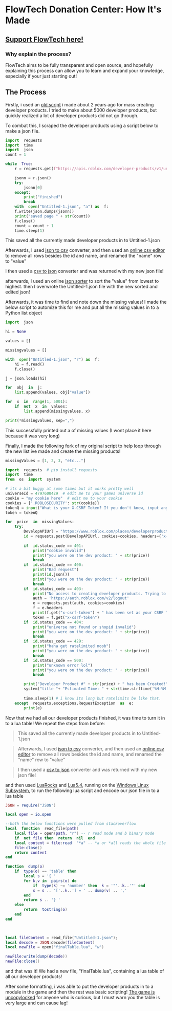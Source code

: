 # FlowTech Donation Center: How It's Made
## [Support FlowTech here!](https://www.roblox.com/games/13834736044/Support-FlowTech)

### Why explain the process?
FlowTech aims to be fully transparent and open source, and hopefully explaining this process can allow you to learn and expand your knowledge, especially if your just starting out!

## The Process
Firstly, i used an [old script](https://github.com/SpiralAPI/Roblox-Developer-Product-Creator/blob/main/main.py) i made about 2 years ago for mass creating developer products. I tried to make about 5000 developer products, but quickly realized a lot of developer products did not go through.

To combat this, I scraped the developer products using a script below to make a json file.

```py
import  requests
import  time
import  json
count = 1

while  True:
	r = requests.get(f"https://apis.roblox.com/developer-products/v1/universes/4797600429/developerproducts?pageNumber={count}&pageSize=100", cookies={'.ROBLOSECURITY': str("MY COOKIE HERE")})

	jsonn = r.json()
	try:
		jsonn[0]
	except:
		print("finished")
		break
	with  open("Untitled-1.json", "a") as  f:
	f.write(json.dumps(jsonn))
	print("saved page " + str(count))
	f.close()
	count = count + 1
	time.sleep(1)
```

This saved all the currently made developer products in to Untitled-1.json

Afterwards, I used [json to csv](https://www.convertcsv.com/json-to-csv.htm) converter, and then used an [online csv editor](https://www.convertcsv.com/csv-viewer-editor.htm) to remove all rows besides the id and name, and renamed the "name" row to "value"

I then used a [csv to json](https://www.convertcsv.com/csv-to-json.htm) converter and was returned with my new json file!

afterwards, I used an online [json sorter](https://codeshack.io/json-sorter/) to sort the "value" from lowest to highest. then I overwrote the Untitled-1.json file with the new sorted and edited json!

Afterwards, it was time to find and note down the missing values! I made the below script to automize this for me and put all the missing values in to a Python list object
```py
import  json

hi = None

values = []

missingvalues = []

with  open("Untitled-1.json", "r") as  f:
	hi = f.read()
	f.close()

j = json.loads(hi)

for  obj  in  j:
	list.append(values, obj["value"])

for  x  in  range(1, 5001):
	if  not  x  in  values:
		list.append(missingvalues, x)

print(*missingvalues, sep=",")
```
This successfully printed out a of missing values (I wont place it here because it was very long)

Finally, I made the following fork of my original script to help loop through the new list ive made and create the missing products!

```py
missingValues = [1, 2, 3, "etc..."]

import  requests  # pip install requests
import  time
from  os  import  system

# its a bit buggy at some times but it works pretty well
universeId = 4797600429  # edit me to your games universe id
cookie = "my cookie here"  # edit me to your cookie
cookies = {'.ROBLOSECURITY': str(cookie)}
tokenQ = input("What is your X-CSRF Token? If you don't know, input any key and we will get it for you!: ") # question
token = tokenQ

for  price  in  missingValues:
	try:
		DevelopAPIUrl = "https://www.roblox.com/places/developerproducts/add?universeId=" + str(universeId) + "&name=" + str(price) + "&developerProductId=0&priceInRobux=" + str(price) + "&description=Donation&imageAssetId="
		id = requests.post(DevelopAPIUrl, cookies=cookies, headers={'x-csrf-token': str(token)})
		
		if  id.status_code == 401:
			print("cookie invalid")
			print("you were on the dev product: " + str(price))
			break
		if  id.status_code == 400:
			print("Bad request")
			print(id.json())
			print("you were on the dev product: " + str(price))
			break
		if  id.status_code == 403:
			print("No access to creating developer products. Trying to get token value.")
			auth = 'https://auth.roblox.com/v2/logout'
			e = requests.post(auth, cookies=cookies)
			f = e.headers
			print(f.get("x-csrf-token") + " has been set as your CSRF Token!")
			token = f.get("x-csrf-token")
		if  id.status_code == 404:
			print("universe not found or shopid invalid")
			print("you were on the dev product: " + str(price))
			break
		if  id.status_code == 429:
			print("haha get ratelimited noob")
			print("you were on the dev product: " + str(price))
			break
		if  id.status_code == 500:
			print("unknown error lol")
			print("you were on the dev product: " + str(price))
			break

		print("Developer Product #" + str(price) + " has been Created!")
		system("title "+ "Estimated Time: " + str(time.strftime('%H:%M:%S', time.gmtime(len(missingValues) - list.index(missingValues, price)))))
		
		time.sleep(1) # i know its long but ratelimits be like that.
	except  requests.exceptions.RequestException  as  e:
		print(e)
```

Now that we had all our developer products finished, it was time to turn it in to a lua table! We repeat the steps from before:
> This saved all the currently made developer products in to Untitled-1.json

> Afterwards, I used [json to csv](https://www.convertcsv.com/json-to-csv.htm) converter, and then used an [online csv editor](https://www.convertcsv.com/csv-viewer-editor.htm) to remove all rows besides the id and name, and renamed the "name" row to "value"

> I then used a [csv to json](https://www.convertcsv.com/csv-to-json.htm) converter and was returned with my new json file!

and then used [LuaRocks](https://luarocks.org/) and [Lua5.4](https://www.lua.org/), running on the [Windows Linux Subsystem](https://learn.microsoft.com/en-us/windows/wsl/install), to run the following lua script and encode our json file in to a lua table

```lua
JSON = require("JSON")

local open = io.open

--both the below functions were pulled from stackoverflow
local  function  read_file(path)
	local file = open(path, "r") -- r read mode and b binary mode
	if  not file then  return  nil  end
	local content = file:read  "*a" -- *a or *all reads the whole file
	file:close()
	return content
end

function  dump(o)
	if  type(o) == 'table' then
		local s = '{ '
		for k,v in  pairs(o) do
			if  type(k) ~= 'number' then  k = '"'..k..'"' end
			s = s .. '['..k..'] = ' .. dump(v) .. ','
		end
		return s .. '} '
	else
		return  tostring(o)
	end
end

  

local fileContent = read_file("Untitled-1.json");
local decode = JSON:decode(fileContent)
local newFile = open("finalTable.lua", "w")

newFile:write(dump(decode))
newFile:close()
```

and that was it! We had a new file, "finalTable.lua", containing a lua table of all our developer products!

After some formatting, i was able to put the developer products in to a module in the game and then the rest was basic scripting! [The game is uncopylocked](https://www.roblox.com/games/13834736044/Support-FlowTech) for anyone who is curious, but I must warn you the table is very large and can cause lag! 
